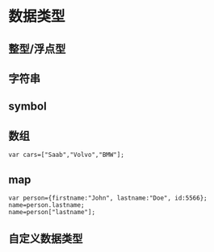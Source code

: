 # 数据类型

## 整型/浮点型

## 字符串

## symbol

## 数组

```
var cars=["Saab","Volvo","BMW"];
```

## map

```
var person={firstname:"John", lastname:"Doe", id:5566};
name=person.lastname;
name=person["lastname"];
```

## 自定义数据类型
